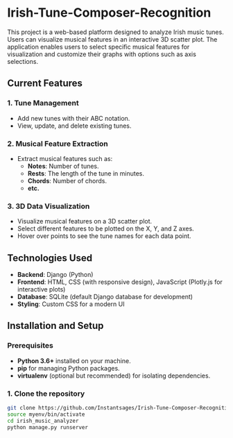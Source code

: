 # Irish-Tune-Composer-Recognition

This project is a web-based platform designed to analyze Irish music tunes. Users can visualize musical features in an interactive 3D scatter plot. The application enables users to select specific musical features for visualization and customize their graphs with options such as axis selections.

## Current Features

### 1. **Tune Management**
- Add new tunes with their ABC notation.
- View, update, and delete existing tunes.

### 2. **Musical Feature Extraction**
- Extract musical features such as:
  - **Notes**: Number of tunes.
  - **Rests**: The length of the tune in minutes.
  - **Chords**: Number of chords.
  - **etc.**

### 3. **3D Data Visualization**
- Visualize musical features on a 3D scatter plot.
- Select different features to be plotted on the X, Y, and Z axes.
- Hover over points to see the tune names for each data point.

## Technologies Used

- **Backend**: Django (Python)
- **Frontend**: HTML, CSS (with responsive design), JavaScript (Plotly.js for interactive plots)
- **Database**: SQLite (default Django database for development)
- **Styling**: Custom CSS for a modern UI

## Installation and Setup

### Prerequisites
- **Python 3.6+** installed on your machine.
- **pip** for managing Python packages.
- **virtualenv** (optional but recommended) for isolating dependencies.

### 1. Clone the repository
```bash
git clone https://github.com/Instantsages/Irish-Tune-Composer-Recognition.git
source myenv/bin/activate
cd irish_music_analyzer
python manage.py runserver 
